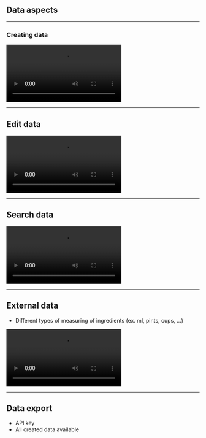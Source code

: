 ## Data aspects

***

### Creating data

<video controls>
  <source src="createRecipe.mp4" type"video/mp4">
</video>

***

## Edit data

<video controls>
  <source src="editRecipe.mp4" type"video/mp4">
</video>

***

## Search data

<video controls>
  <source src="search.mp4" type"video/mp4">
</video>

***

## External data

* Different types of measuring of ingredients (ex. ml, pints, cups, ...)

<video controls>
  <source src="unitConversion.mp4" type"video/mp4">
</video>

***

## Data export

* API key
* All created data available
